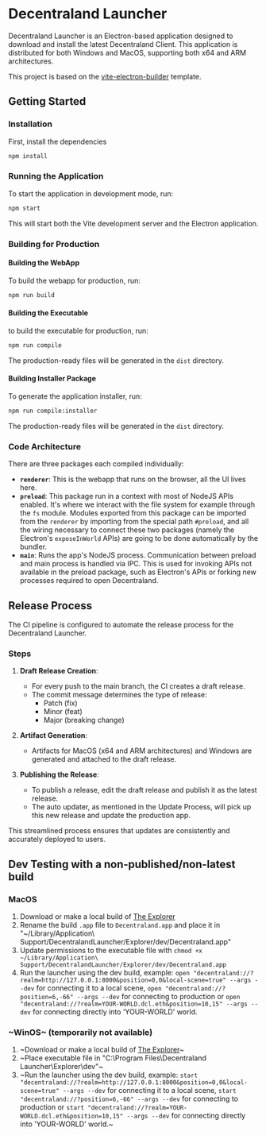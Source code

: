 # Decentraland Launcher

Decentraland Launcher is an Electron-based application designed to download and install the latest Decentraland Client. This application is distributed for both Windows and MacOS, supporting both x64 and ARM architectures.

This project is based on the [vite-electron-builder](https://github.com/cawa-93/vite-electron-builder) template.

## Getting Started

### Installation

First, install the dependencies

```sh
npm install
```

### Running the Application

To start the application in development mode, run:

```sh
npm start
```

This will start both the Vite development server and the Electron application.

### Building for Production

#### Building the WebApp

To build the webapp for production, run:

```sh
npm run build
```

#### Building the Executable

to build the executable for production, run:

```sh
npm run compile
```

The production-ready files will be generated in the `dist` directory.

#### Building Installer Package

To generate the application installer, run:

```sh
npm run compile:installer
```

The production-ready files will be generated in the `dist` directory.

### Code Architecture

There are three packages each compiled individually:

- **`renderer`**: This is the webapp that runs on the browser, all the UI lives here.
- **`preload`**: This package run in a context with most of NodeJS APIs enabled. It's where we interact with the file system for example through the `fs` module. Modules exported from this package can be imported from the `renderer` by importing from the special path `#preload`, and all the wiring necessary to connect these two packages (namely the Electron's `exposeInWorld` APIs) are going to be done automatically by the bundler.
- **`main`**: Runs the app's NodeJS process. Communication between preload and main process is handled via IPC. This is used for invoking APIs not available in the preload package, such as Electron's APIs or forking new processes required to open Decentraland.

## Release Process

The CI pipeline is configured to automate the release process for the Decentraland Launcher.

### Steps

1. **Draft Release Creation**:

   - For every push to the main branch, the CI creates a draft release.
   - The commit message determines the type of release:
     - Patch (fix)
     - Minor (feat)
     - Major (breaking change)

2. **Artifact Generation**:

   - Artifacts for MacOS (x64 and ARM architectures) and Windows are generated and attached to the draft release.

3. **Publishing the Release**:
   - To publish a release, edit the draft release and publish it as the latest release.
   - The auto updater, as mentioned in the Update Process, will pick up this new release and update the production app.

This streamlined process ensures that updates are consistently and accurately deployed to users.

## Dev Testing with a non-published/non-latest build

### MacOS

1. Download or make a local build of [The Explorer](https://github.com/decentraland/unity-explorer)
2. Rename the build `.app` file to `Decentraland.app` and place it in "~/Library/Application\ Support/DecentralandLauncher/Explorer/dev/Decentraland.app"
3. Update permissions to the executable file with `chmod +x ~/Library/Application\ Support/DecentralandLauncher/Explorer/dev/Decentraland.app`
4. Run the launcher using the dev build, example: `open "decentraland://?realm=http://127.0.0.1:8000&position=0,0&local-scene=true" --args --dev` for connecting it to a local scene, `open "decentraland://?position=6,-66" --args --dev` for connecting to production or `open "decentraland://?realm=YOUR-WORLD.dcl.eth&position=10,15" --args --dev` for connecting directly into 'YOUR-WORLD' world.

### ~WinOS~ (temporarily not available)

1. ~Download or make a local build of [The Explorer](https://github.com/decentraland/unity-explorer)~
2. ~Place executable file in "C:\Program Files\Decentraland Launcher\Explorer\dev\"~
3. ~Run the launcher using the dev build, example: `start "decentraland://?realm=http://127.0.0.1:8000&position=0,0&local-scene=true" --args --dev` for connecting it to a local scene, `start "decentraland://?position=6,-66" --args --dev` for connecting to production or `start "decentraland://?realm=YOUR-WORLD.dcl.eth&position=10,15" --args --dev` for connecting directly into 'YOUR-WORLD' world.~
